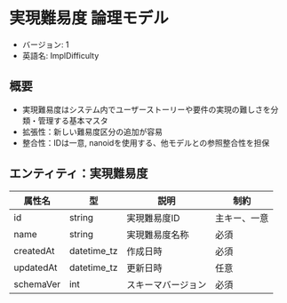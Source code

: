 # 実現難易度 論理モデル

- バージョン: 1
- 英語名: ImplDifficulty

## 概要

- 実現難易度はシステム内でユーザーストーリーや要件の実現の難しさを分類・管理する基本マスタ
- 拡張性：新しい難易度区分の追加が容易
- 整合性：IDは一意, nanoidを使用する、他モデルとの参照整合性を担保

## エンティティ：実現難易度

| 属性名    | 型          | 説明               | 制約         |
| --------- | ----------- | ------------------ | ------------ |
| id        | string      | 実現難易度ID       | 主キー、一意 |
| name      | string      | 実現難易度名称     | 必須         |
| createdAt | datetime_tz | 作成日時           | 必須         |
| updatedAt | datetime_tz | 更新日時           | 任意         |
| schemaVer | int         | スキーマバージョン | 必須         |
